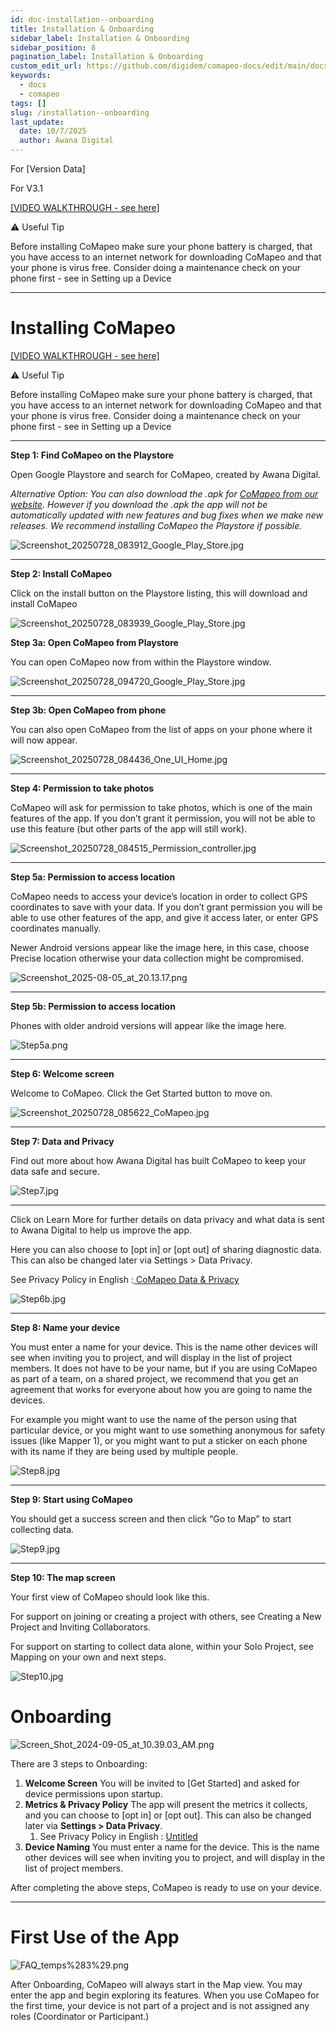 ```yaml
---
id: doc-installation--onboarding
title: Installation & Onboarding
sidebar_label: Installation & Onboarding
sidebar_position: 8
pagination_label: Installation & Onboarding
custom_edit_url: https://github.com/digidem/comapeo-docs/edit/main/docs/getting-started-essentials/installation--onboarding.md
keywords:
  - docs
  - comapeo
tags: []
slug: /installation--onboarding
last_update:
  date: 10/7/2025
  author: Awana Digital
---
```

For [Version Data]


For V3.1


[[VIDEO WALKTHROUGH - see here]](https://drive.google.com/file/d/1QWKYMfgGk2Qh8jGez_ZrwWhck8n_gn26/view?usp=drive_link)


⚠️ Useful Tip


Before installing CoMapeo make sure your phone battery is charged, that you have access to an internet network for downloading CoMapeo and that your phone is virus free. Consider doing a maintenance check on your phone first - see in Setting up a Device


---


# Installing CoMapeo


[[VIDEO WALKTHROUGH - see here]](https://drive.google.com/file/d/1QWKYMfgGk2Qh8jGez_ZrwWhck8n_gn26/view?usp=drive_link)


⚠️ Useful Tip


Before installing CoMapeo make sure your phone battery is charged, that you have access to an internet network for downloading CoMapeo and that your phone is virus free. Consider doing a maintenance check on your phone first - see in Setting up a Device


---


**Step 1: Find CoMapeo on the Playstore**


Open Google Playstore and search for CoMapeo, created by Awana Digital.


_Alternative Option: You can also download the .apk for_ [_CoMapeo from our website_](https://awana.digital/comapeo)_. However if you download the .apk the app will not be automatically updated with new features and bug fixes when we make new releases. We recommend installing CoMapeo the Playstore if possible._


![Screenshot_20250728_083912_Google_Play_Store.jpg](/images/installationonboardi_0.jpg)


---


**Step 2: Install CoMapeo**


Click on the install button on the Playstore listing, this will download and install CoMapeo


![Screenshot_20250728_083939_Google_Play_Store.jpg](/images/installationonboardi_1.jpg)


**Step 3a: Open CoMapeo from Playstore**


You can open CoMapeo now from within the Playstore window.


![Screenshot_20250728_094720_Google_Play_Store.jpg](/images/installationonboardi_2.jpg)


---


**Step 3b: Open CoMapeo from phone**


You can also open CoMapeo from the list of apps on your phone where it will now appear.


![Screenshot_20250728_084436_One_UI_Home.jpg](/images/installationonboardi_3.jpg)


---


**Step 4: Permission to take photos**


CoMapeo will ask for permission to take photos, which is one of the main features of the app. If you don’t grant it permission, you will not be able to use this feature (but other parts of the app will still work).


![Screenshot_20250728_084515_Permission_controller.jpg](/images/installationonboardi_4.jpg)


---


**Step 5a: Permission to access location**


CoMapeo needs to access your device’s location in order to collect GPS coordinates to save with your data. If you don’t grant permission you will be able to use other features of the app, and give it access later, or enter GPS coordinates manually.


Newer Android versions appear like the image here, in this case, choose Precise location otherwise your data collection might be compromised.


![Screenshot_2025-08-05_at_20.13.17.png](/images/installationonboardi_5.png)


---


**Step 5b: Permission to access location**


Phones with older android versions will appear like the image here.


![Step5a.png](/images/installationonboardi_6.png)


---


**Step 6: Welcome screen**


Welcome to CoMapeo. Click the Get Started button to move on.


![Screenshot_20250728_085622_CoMapeo.jpg](/images/installationonboardi_7.jpg)


---


**Step 7: Data and Privacy**


Find out more about how Awana Digital has built CoMapeo to keep your data safe and secure.


![Step7.jpg](/images/installationonboardi_8.jpg)


---


Click on Learn More for further details on data privacy and what data is sent to Awana Digital to help us improve the app.


Here you can also choose to [opt in] or [opt out] of sharing diagnostic data. This can also be changed later via Settings > Data Privacy.


See Privacy Policy in English :[ CoMapeo Data & Privacy](https://www.notion.so/CoMapeo-Data-Privacy-d8f413bbbf374a2092655b89b9ceb2b0)


![Step6b.jpg](/images/installationonboardi_9.jpg)


---


**Step 8: Name your device**


You must enter a name for your device. This is the name other devices will see when inviting you to project, and will display in the list of project members. It does not have to be your name, but if you are using CoMapeo as part of a team, on a shared project, we recommend that you get an agreement that works for everyone about how you are going to name the devices.


For example you might want to use the name of the person using that particular device, or you might want to use something anonymous for safety issues (like Mapper 1), or you might want to put a sticker on each phone with its name if they are being used by multiple people.


![Step8.jpg](/images/installationonboardi_10.jpg)


---


**Step 9: Start using CoMapeo**


You should get a success screen and then click “Go to Map” to start collecting data.


![Step9.jpg](/images/installationonboardi_11.jpg)


---


**Step 10: The map screen**


Your first view of CoMapeo should look like this.


For support on joining or creating a project with others, see Creating a New Project and Inviting Collaborators.


For support on starting to collect data alone, within your Solo Project, see Mapping on your own and next steps.


![Step10.jpg](/images/installationonboardi_12.jpg)


# Onboarding


![Screen_Shot_2024-09-05_at_10.39.03_AM.png](/images/installationonboardi_13.png)


There are 3 steps to Onboarding:

1. **Welcome Screen**
You will be invited to [Get Started] and asked for device permissions upon startup.
2. **Metrics & Privacy Policy**
The app will present the metrics it collects, and you can choose to [opt in] or [opt out]. This can also be changed later via **Settings > Data Privacy**.
    1. See Privacy Policy in English : [Untitled](https://www.notion.so/d8f413bbbf374a2092655b89b9ceb2b0)
3. **Device Naming**
You must enter a name for the device. This is the name other devices will see when inviting you to project, and will display in the list of project members.

After completing the above steps, CoMapeo is ready to use on your device.


---


# **First Use of the App**


![FAQ_temps%283%29.png](/images/installationonboardi_14.png)


After Onboarding, CoMapeo will always start in the Map view. You may enter the app and begin exploring its features. When you use CoMapeo for the first time, your device is not part of a project and is not assigned any roles (Coordinator or Participant.)

